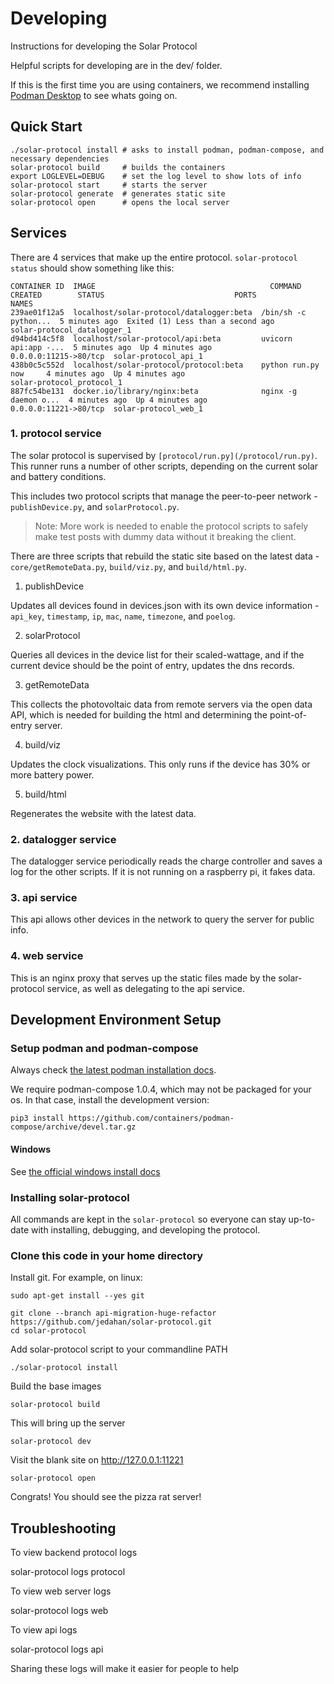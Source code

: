 # Developing

Instructions for developing the Solar Protocol

Helpful scripts for developing are in the dev/ folder.

If this is the first time you are using containers, we recommend installing [Podman Desktop](https://podman-desktop.io) to see whats going on.

## Quick Start

    ./solar-protocol install # asks to install podman, podman-compose, and necessary dependencies
    solar-protocol build     # builds the containers
    export LOGLEVEL=DEBUG    # set the log level to show lots of info
    solar-protocol start     # starts the server
    solar-protocol generate  # generates static site
    solar-protocol open      # opens the local server

## Services

There are 4 services that make up the entire protocol. `solar-protocol status` should show something like this:

    CONTAINER ID  IMAGE                                       COMMAND               CREATED        STATUS                             PORTS                  NAMES
    239ae01f12a5  localhost/solar-protocol/datalogger:beta  /bin/sh -c python...  5 minutes ago  Exited (1) Less than a second ago                         solar-protocol_datalogger_1
    d94bd414c5f8  localhost/solar-protocol/api:beta         uvicorn api:app -...  5 minutes ago  Up 4 minutes ago                   0.0.0.0:11215->80/tcp  solar-protocol_api_1
    438b0c5c552d  localhost/solar-protocol/protocol:beta    python run.py now     4 minutes ago  Up 4 minutes ago                                          solar-protocol_protocol_1
    887fc54be131  docker.io/library/nginx:beta              nginx -g daemon o...  4 minutes ago  Up 4 minutes ago                   0.0.0.0:11221->80/tcp  solar-protocol_web_1

### 1. protocol service

The solar protocol is supervised by `[protocol/run.py](/protocol/run.py)`. This runner runs a number of other scripts, depending on the current solar and battery conditions.

This includes two protocol scripts that manage the peer-to-peer network - `publishDevice.py`, and `solarProtocol.py`.

> Note: More work is needed to enable the protocol scripts to safely make test posts with dummy data without it breaking the client.

There are three scripts that rebuild the static site based on the latest data - `core/getRemoteData.py`, `build/viz.py`, and `build/html.py`.

1. publishDevice

Updates all devices found in devices.json with its own device information - `api_key`, `timestamp`, `ip`, `mac`, `name`, `timezone`, and `poelog`.

2. solarProtocol

Queries all devices in the device list for their scaled-wattage, and if the current device should be the point of entry, updates the dns records.

3. getRemoteData

This collects the photovoltaic data from remote servers via the open data API, which is needed for building the html and determining the point-of-entry server.

4. build/viz

Updates the clock visualizations. This only runs if the device has 30% or more battery power.

5. build/html

Regenerates the website with the latest data.

### 2. datalogger service

The datalogger service periodically reads the charge controller and saves a log for the other scripts. If it is not running on a raspberry pi, it fakes data. 

### 3. api service

This api allows other devices in the network to query the server for public info.

### 4. web service

This is an nginx proxy that serves up the static files made by the solar-protocol service, as well as delegating to the api service.

## Development Environment Setup


### Setup podman and podman-compose

Always check [the latest podman installation docs](https://podman.io/getting-started/installation).

We require podman-compose 1.0.4, which may not be packaged for your os. In that case, install the development version:

    pip3 install https://github.com/containers/podman-compose/archive/devel.tar.gz

#### Windows

See [the official windows install docs](https://github.com/containers/podman/blob/main/docs/tutorials/podman-for-windows.md)

### Installing solar-protocol

All commands are kept in the `solar-protocol` so everyone can stay up-to-date with installing, debugging, and developing the protocol.

### Clone this code in your home directory

Install git. For example, on linux:

    sudo apt-get install --yes git

    git clone --branch api-migration-huge-refactor https://github.com/jedahan/solar-protocol.git
    cd solar-protocol

Add solar-protocol script to your commandline PATH

    ./solar-protocol install

Build the base images

    solar-protocol build

This will bring up the server

    solar-protocol dev

Visit the blank site on http://127.0.0.1:11221

    solar-protocol open

Congrats! You should see the pizza rat server!

## Troubleshooting

To view backend protocol logs

   solar-protocol logs protocol

To view web server logs

   solar-protocol logs web

To view api logs

   solar-protocol logs api

Sharing these logs will make it easier for people to help
